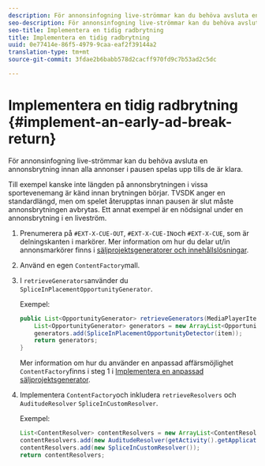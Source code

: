 ```yaml
---
description: För annonsinfogning live-strömmar kan du behöva avsluta en annonsbrytning innan alla annonser i pausen spelas upp tills de är klara.
seo-description: För annonsinfogning live-strömmar kan du behöva avsluta en annonsbrytning innan alla annonser i pausen spelas upp tills de är klara.
seo-title: Implementera en tidig radbrytning
title: Implementera en tidig radbrytning
uuid: 0e77414e-86f5-4979-9caa-eaf2f39144a2
translation-type: tm+mt
source-git-commit: 3fdae2b6babb578d2cacff970fd9c7b53ad2c5dc

---
```



# Implementera en tidig radbrytning {#implement-an-early-ad-break-return}

För annonsinfogning live-strömmar kan du behöva avsluta en annonsbrytning innan alla annonser i pausen spelas upp tills de är klara.

Till exempel kanske inte längden på annonsbrytningen i vissa sportevenemang är känd innan brytningen börjar. TVSDK anger en standardlängd, men om spelet återupptas innan pausen är slut måste annonsbrytningen avbrytas. Ett annat exempel är en nödsignal under en annonsbrytning i en liveström.

1. Prenumerera på `#EXT-X-CUE-OUT`, `#EXT-X-CUE-IN`och `#EXT-X-CUE`, som är delningskanten i markörer.
Mer information om hur du delar ut/in annonsmarkörer finns i [säljprojektsgeneratorer och innehållslösningar](../../ad-insertion/content-resolver/android-3x-content-resolver.md).
1. Använd en egen `ContentFactory`mall.
1. I `retrieveGenerators`använder du `SpliceInPlacementOpportunityGenerator`.

   Exempel:

   ```java
   public List<OpportunityGenerator> retrieveGenerators(MediaPlayerItem item) { 
       List<OpportunityGenerator> generators = new ArrayList<OpportunityGenerator>(); 
       generators.add(SpliceInPlacementOpportunityDetector(item)); 
       return generators; 
   }
   ```

   Mer information om hur du använder en anpassad affärsmöjlighet `ContentFactory`finns i steg 1 i [Implementera en anpassad säljprojektsgenerator](../../ad-insertion/content-resolver/android-3x-opp-detector-impl-android.md).

1. Implementera `ContentFactory`och inkludera `retrieveResolvers` och `AuditudeResolver` `SpliceInCustomResolver`.

   Exempel:

   ```java
   List<ContentResolver> contentResolvers = new ArrayList<ContentResolver>(); 
   contentResolvers.add(new AuditudeResolver(getActivity().getApplicationContext())); 
   contentResolvers.add(new SpliceInCustomResolver()); 
   return contentResolvers;
   ```
